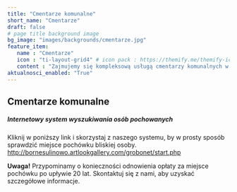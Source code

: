```yaml
---
title: "Cmentarze komunalne"
short_name: "Cmentarze"
draft: false
# page title background image
bg_image: "images/backgrounds/cmentarze.jpg"
feature_item:
   name : "Cmentarze"
   icon : "ti-layout-grid4" # icon pack : https://themify.me/themify-icons
   content : "Zajmujemy się kompleksową usługą cmentarzy komunalnych w Gminie Borne Sulinowo."
aktualnosci_enabled: "True"
---
```


## Cmentarze komunalne ##

##### Internetowy system wyszukiwania osób pochowanych #####
Kliknij w poniższy link i skorzystaj z naszego systemu, by w prosty sposób sprawdzić miejsce pochówku bliskiej osoby.
http://bornesulinowo.artlookgallery.com/grobonet/start.php


**Uwaga!** 
Przypominamy o konieczności odnowienia opłaty za miejsce pochówku po upływie 20 lat. Skontaktuj się z nami, aby uzyskać szczegółowe informacje.

